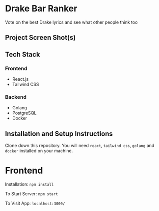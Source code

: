 # Drake Bar Ranker

Vote on the best Drake lyrics and see what other people think too

## Project Screen Shot(s)

## Tech Stack
### Frontend
* React.js
* Tailwind CSS

### Backend
* Golang
* PostgreSQL
* Docker

## Installation and Setup Instructions

Clone down this repository. You will need `react`, `tailwind css`, `golang` and `docker` installed on your machine.  

# Frontend
Installation:
`npm install`  

To Start Server:
`npm start`  

To Visit App:
`localhost:3000/`  
